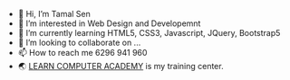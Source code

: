 - 👋 Hi, I’m Tamal Sen
- 👀 I’m interested in Web Design and Developemnt 
- 🌱 I’m currently learning HTML5, CSS3, Javascript, JQuery, Bootstrap5
- 💞️ I’m looking to collaborate on ...
- 📫 How to reach me 6296 941 960
- 🌏 [LEARN COMPUTER ACADEMY](https://learncomputer.in) is my training center. 

<!---
tamallca2022/tamallca2022 is a ✨ special ✨ repository because its `README.md` (this file) appears on your GitHub profile.
You can click the Preview link to take a look at your changes.
--->
